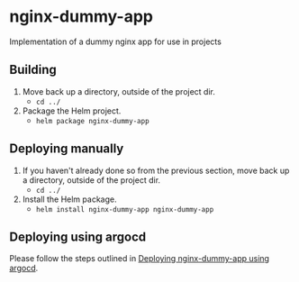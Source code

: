 # nginx-dummy-app

Implementation of a dummy nginx app for use in projects

## Building
1. Move back up a directory, outside of the project dir.
    * `cd ../`
2. Package the Helm project.
    * `helm package nginx-dummy-app`

## Deploying manually
1. If you haven't already done so from the previous section, move back up a directory, outside of the project dir.
    * `cd ../`
2. Install the Helm package.
    * `helm install nginx-dummy-app nginx-dummy-app`

## Deploying using argocd
Please follow the steps outlined in [Deploying nginx-dummy-app using argocd](https://github.com/conorjduggan/argocd#deploying-nginx-dummy-app-using-argocd).